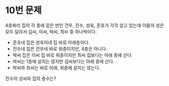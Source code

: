 # 10번 문제

4층짜리 집의 각 층에 같은 반인 건우, 진수, 성욱, 준호가 각각 살고 있는데 이들의 성은 모두 달라서 김씨, 이씨, 박씨, 최씨 중 하나씩이다.

- 준호네 집은 성욱이네 집 바로 아래층이다.
- 진수네 집은 건우네 바로 위층이지만, 4층은 아니다.
- 박씨 집은 이씨 집 바로 위층이지만 최씨 집보다는 아래 층에 산다.
- 박씨는 1층에 살지는 않지만 김씨보다는 아래 층에 산다.
- 박씨와 최씨는 바로 아래, 위층에 살지는 않는다.

진수의 성씨와 집의 층수는? 
